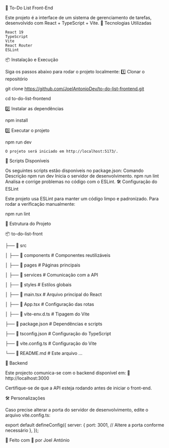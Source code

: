 📌 To-Do List Front-End

Este projeto é a interface de um sistema de gerenciamento de tarefas, desenvolvido com React + TypeScript + Vite.
🚀 Tecnologias Utilizadas

    React 19
    TypeScript
    Vite
    React Router
    ESLint

📦 Instalação e Execução

Siga os passos abaixo para rodar o projeto localmente:
1️⃣ Clonar o repositório

git clone https://github.com/JoelAntonioDev/to-do-list-frontend.git

cd to-do-list-frontend

2️⃣ Instalar as dependências

npm install

3️⃣ Executar o projeto

npm run dev

    O projeto será iniciado em http://localhost:5173/.

📜 Scripts Disponíveis

Os seguintes scripts estão disponíveis no package.json:
Comando	Descrição
npm run dev	Inicia o servidor de desenvolvimento.
npm run lint	Analisa e corrige problemas no código com o ESLint.
🛠️ Configuração do ESLint

Este projeto usa ESLint para manter um código limpo e padronizado.
Para rodar a verificação manualmente:

npm run lint

📝 Estrutura do Projeto

📦 to-do-list-front

├── 📂 src

│   ├── 📂 components  # Componentes reutilizáveis

│   ├── 📂 pages       # Páginas principais

│   ├── 📂 services    # Comunicação com a API

│   ├── 📂 styles      # Estilos globais

│   ├── 📜 main.tsx    # Arquivo principal do React

│   ├── 📜 App.tsx     # Configuração das rotas

│   ├── 📜 vite-env.d.ts  # Tipagem do Vite

├── 📜 package.json    # Dependências e scripts

├── 📜 tsconfig.json   # Configuração do TypeScript

├── 📜 vite.config.ts  # Configuração do Vite

└── 📜 README.md       # Este arquivo
...


🔗 Backend

Este projecto comunica-se com o backend disponível em:
🔗 http://localhost:3000

Certifique-se de que a API esteja rodando antes de iniciar o front-end.

🛠️ Personalizações

Caso precise alterar a porta do servidor de desenvolvimento, edite o arquivo vite.config.ts:

export default defineConfig({
  server: {
    port: 3001, // Altere a porta conforme necessário
  },
});


📌 Feito com 💙 por Joel António